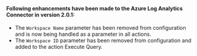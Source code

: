 #### Following enhancements have been made to the Azure Log Analytics Connector in version 2.0.1:

- The `Workspace Name` parameter has been removed from configuration and is now being handled as a parameter in all actions.
- The `Workspace ID` parameter has been removed from configuration and added to the action Execute Query.